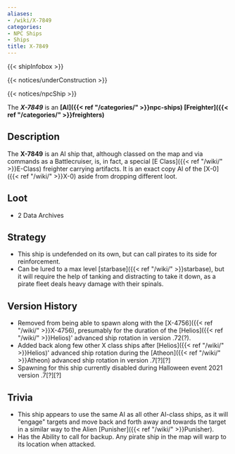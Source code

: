 ```yaml
---
aliases:
- /wiki/X-7849
categories:
- NPC Ships
- Ships
title: X-7849
---  
```


{{< shipInfobox >}}   

{{< notices/underConstruction >}}   

{{< notices/npcShip >}} 

The **_X-7849_** is an **[AI]({{< ref "/categories/" >}}npc-ships) [Freighter]({{< ref "/categories/" >}}freighters)** 

## Description

The **X-7849** is an AI ship that, although classed on the map and via commands as a Battlecruiser, is, in fact, a special [E Class]({{< ref "/wiki/" >}}E-Class) freighter carrying artifacts. It is an exact copy AI of the [X-0]({{< ref "/wiki/" >}}X-0) aside from dropping different loot.

## Loot

- 2 Data Archives

## Strategy

- This ship is undefended on its own, but can call pirates to its side for reinforcement.
- Can be lured to a max level [starbase]({{< ref "/wiki/" >}}starbase), but it will require the help of tanking and distracting to take it down, as a pirate fleet deals heavy damage with their spinals.

## Version History 

- Removed from being able to spawn along with the [X-4756]({{< ref "/wiki/" >}}X-4756), presumably for the duration of the [Helios]({{< ref "/wiki/" >}}Helios)' advanced ship rotation in version .72(?).
- Added back along few other X class ships after [Helios]({{< ref "/wiki/" >}}Helios)' advanced ship rotation during the [Atheon]({{< ref "/wiki/" >}}Atheon) advanced ship rotation in version .7[?][?]
- Spawning for this ship currently disabled during Halloween event 2021 version .7[?][?]

## Trivia

- This ship appears to use the same AI as all other AI-class ships, as it will "engage" targets and move back and forth away and towards the target in a similar way to the Alien [Punisher]({{< ref "/wiki/" >}}Punisher).
- Has the Ability to call for backup. Any pirate ship in the map will warp to its location when attacked.